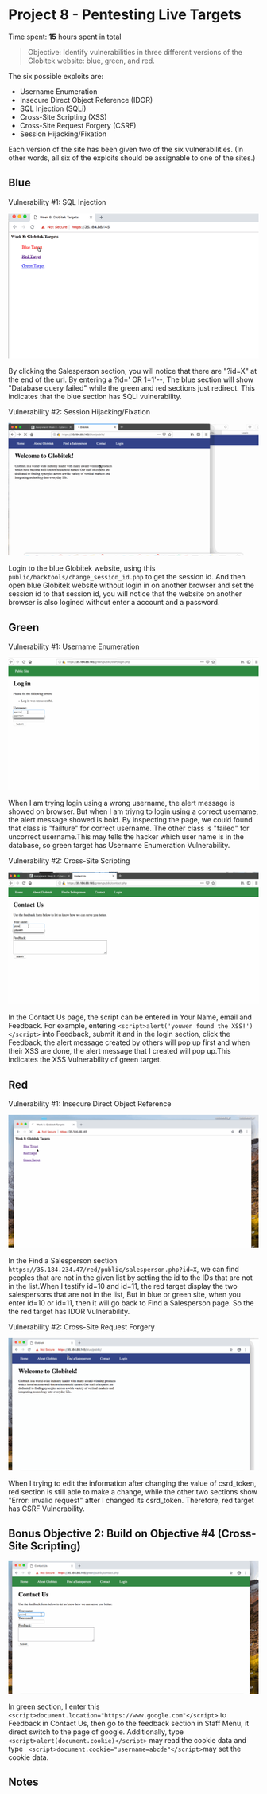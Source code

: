 # Project 8 - Pentesting Live Targets

Time spent: **15** hours spent in total

> Objective: Identify vulnerabilities in three different versions of the Globitek website: blue, green, and red.

The six possible exploits are:
* Username Enumeration
* Insecure Direct Object Reference (IDOR)
* SQL Injection (SQLi)
* Cross-Site Scripting (XSS)
* Cross-Site Request Forgery (CSRF)
* Session Hijacking/Fixation

Each version of the site has been given two of the six vulnerabilities. (In other words, all six of the exploits should be assignable to one of the sites.)

## Blue

Vulnerability #1: SQL Injection

<img src='blue1.gif' title='SQL Injection' width='' alt='' />

By clicking the Salesperson section, you will notice that there are "?id=X" at the end of the url. By entering a ?id=' OR 1=1'--, The blue section will show "Database query failed" while the green and red sections just redirect. This indicates that the blue section has SQLI vulnerability. 



Vulnerability #2: Session Hijacking/Fixation

<img src='blue2.gif' title='Session Hijacking/Fixation' width='' alt='' />

Login to the blue Globitek website, using this ```public/hacktools/change_session_id.php``` to get the session id. And then open blue Globitek website without login in on another browser and set the session id to that session id, you will notice that the website on another browser is also logined without enter a account and a password.


## Green

Vulnerability #1: Username Enumeration

<img src='green1.gif' title='Session Hijacking/Fixation' width='' alt='' />

When I am trying login using a wrong username, the alert message is showed on browser. But when I am triyng to login using a correct username, the alert message showed is bold. By inspecting the page, we could found that class is "failture" for correct username. The other class is "failed" for uncorrect username.This may tells the hacker which user name is in the database, so green target has Username Enumeration Vulnerability.


Vulnerability #2: Cross-Site Scripting

<img src='green2.gif' title='Cross-Site Scripting' width='' alt='' />

In the Contact Us page, the script can be entered in Your Name, email and Feedback. For example, entering ```<script>alert('youwen found the XSS!')</script>``` into Feedback, submit it and in the login section, click the Feedback, the alert message created by others will pop up first and when their XSS are done, the alert message that I created will pop up.This indicates the XSS Vulnerability of green target.


## Red

Vulnerability #1: Insecure Direct Object Reference

<img src='red1.gif' title='Insecure Direct Object Reference' width='' alt='' />

In the Find a Salesperson section ```https://35.184.234.47/red/public/salesperson.php?id=X```, we can find peoples that are not in the given list by setting the id to the IDs that are not in the list.When I testify id=10 and id=11, the red target display the two salespersons that are not in the list, But in blue or green site, when you enter id=10 or id=11, then it will go back to Find a Salesperson page. So the the red target has IDOR Vulnerability.


Vulnerability #2: Cross-Site Request Forgery

<img src='red2.gif' title='Cross-Site Request Forgery' width='' alt='' />

When I trying to edit the information after changing the value of csrd_token, red section is still able to make a change, while the other two sections show "Error: invalid request" after I changed its csrd_token. Therefore, red target has CSRF Vulnerability.


## Bonus Objective 2: Build on Objective #4 (Cross-Site Scripting)

<img src='greenbonus.gif' title='Cross-Site Scripting' width='' alt='' />

In green section, I enter this ```<script>document.location="https://www.google.com"</script>``` to Feedback in Contact Us, then go to the feedback section in Staff Menu, it direct switch to the page of google. Additionally, type ``` <script>alert(document.cookie)</script>``` may read the cookie data and type ``` <script>document.cookie="username=abcde"</script>```may set the cookie data.

## Notes

